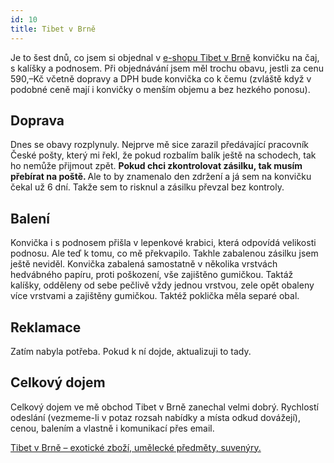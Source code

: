 ```yaml
---
id: 10
title: Tibet v Brně
---
```

<p>Je to šest dnů, co jsem si objednal v <a href="http://www.tibetvbrne.cz/cajova-souprava-s-lesklou-bilou-glazurou-hnede-teckovanou-p.aspx">e-shopu Tibet v Brně</a> konvičku na čaj, s kalíšky a podnosem. Při objednávání jsem měl trochu obavu, jestli za cenu 590,–Kč včetně dopravy a DPH bude konvička co k čemu (zvláště když v podobné ceně mají i konvičky o menším objemu a bez hezkého ponosu).</p>
<h2>Doprava</h2>
<p>Dnes se obavy rozplynuly. Nejprve mě sice zarazil předávající pracovník České pošty, který mi řekl, že pokud rozbalím balík ještě na schodech, tak ho nemůže přijmout zpět. <strong>Pokud chci zkontrolovat zásilku, tak musím přebírat na poště. </strong>Ale to by znamenalo den zdržení a já sem na konvičku čekal už 6 dní. Takže sem to risknul a zásilku převzal bez kontroly.</p>
<h2>Balení</h2>
<p>Konvička i s podnosem přišla v lepenkové krabici, která odpovídá velikosti podnosu. Ale teď k tomu, co mě překvapilo. Takhle zabalenou zásilku jsem ještě neviděl. Konvička zabalená samostatně v několika vrstvách hedvábného papíru, proti poškození, vše zajištěno gumičkou. Taktáž kalíšky, odděleny od sebe pečlivě vždy jednou vrstvou, zele opět obaleny více vrstvami a zajištěny gumičkou. Taktéž poklička měla separé obal.</p>
<h2>Reklamace</h2>
<p>Zatím nabyla potřeba. Pokud k ní dojde, aktualizuji to tady.</p>
<h2>Celkový dojem</h2>
<p>Celkový dojem ve mě obchod Tibet v Brně zanechal velmi dobrý. Rychlostí odeslání (vezmeme-li v potaz rozsah nabídky a místa odkud dovážejí), cenou, balením a vlastně i komunikací přes email.
<p><a href="http://www.tibetvbrne.cz/">Tibet v Brně – exotické zboží, umělecké předměty, suvenýry. </a></p>
